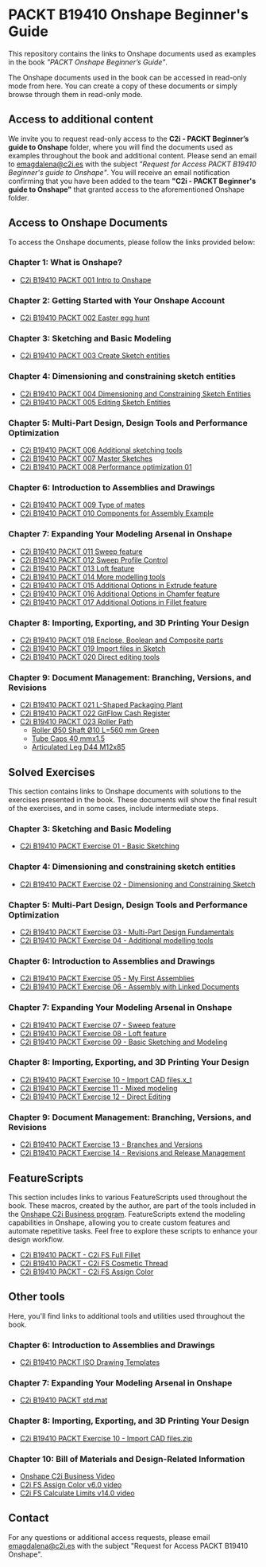 # PACKT B19410 Onshape Beginner's Guide
This repository contains the links to Onshape documents used as examples in the book *"PACKT Onshape Beginner’s Guide"*.

The Onshape documents used in the book can be accessed in read-only mode from here. 
You can create a copy of these documents or simply browse through them in read-only mode.

## Access to additional content

We invite you to request read-only access to the **C2i - PACKT Beginner’s guide to Onshape** folder, where you will find the documents used as examples throughout the book and additional content. Please send an email to [emagdalena@c2i.es](mailto:emagdalena@c2i.es) with the subject *"Request for Access PACKT B19410 Beginner's guide to Onshape"*. You will receive an email notification confirming that you have been added to the team **"C2i - PACKT Beginner's guide to Onshape"** that granted access to the aforementioned Onshape folder.

## Access to Onshape Documents
To access the Onshape documents, please follow the links provided below:

### Chapter 1: What is Onshape? 
- [C2i B19410 PACKT 001 Intro to Onshape](https://cad.onshape.com/documents/70fafb701fc98e70f16a83d9/w/b0e8cca38cab293b7619c973/e/cfdb58bd0430e1625e29e83b?renderMode=0&tangentEdgeStyle=1&uiState=668c3cb27e4db473d87926eb)

### Chapter 2: Getting Started with Your Onshape Account 
- [C2i B19410 PACKT 002 Easter egg hunt](https://cad.onshape.com/documents/78e074cd6c163df729d0d2eb/w/abe1bde1fea1b074bbfcb724/e/95e64f028778d580ba2a194d?renderMode=0&tangentEdgeStyle=1&uiState=668c40a20abe8011f8aa055a)

### Chapter 3: Sketching and Basic Modeling 
- [C2i B19410 PACKT 003 Create Sketch entities](https://cad.onshape.com/documents/a9c44768db0dc2d478897ae0/w/b8e927c41c8df98300706485/e/eb9aac9ec35549c884f0478f?renderMode=0&tangentEdgeStyle=1&uiState=668c52937973ef31805bf7c8)

### Chapter 4: Dimensioning and constraining sketch entities
- [C2i B19410 PACKT 004 Dimensioning and Constraining Sketch Entities](https://cad.onshape.com/documents/c36cff7c52660bc80a01e8c7/w/af18a1e2ad3abc35a16a3df3/e/c431c1b916cb111b1be3d9ab?renderMode=0&tangentEdgeStyle=1&uiState=668c61a641d5bd7556d168af)
- [C2i B19410 PACKT 005 Editing Sketch Entities](https://cad.onshape.com/documents/84f0330fb1103c1cf233e675/w/5bb87140e59bc5542134d352/e/91b4e2c5dc14270f645ef65b?renderMode=0&tangentEdgeStyle=1&uiState=668c62237ce3c40f92d01cab)

### Chapter 5: Multi-Part Design, Design Tools and Performance Optimization
- [C2i B19410 PACKT 006 Additional sketching tools](https://cad.onshape.com/documents/772738f2762c58996d203659/w/be627adb1ad4a20bc07df65c/e/01e8aef4b19d0c865b2db68c?renderMode=0&tangentEdgeStyle=1&uiState=668c6c75bc415a67c7f4e39e)
- [C2i B19410 PACKT 007 Master Sketches](https://cad.onshape.com/documents/37fc762832a6a647790d7a53/w/75716a8353f9d0ca3371c270/e/f70f2598143f1e412b85408c?renderMode=0&tangentEdgeStyle=1&uiState=668c6f35bc415a67c7f4e47a)
- [C2i B19410 PACKT 008 Performance optimization 01](https://cad.onshape.com/documents/b5c182399af1949e368b6cad/w/47f26d8c9b1598ddc927809c/e/a2557c2456a76543c00dec42?renderMode=0&tangentEdgeStyle=1&uiState=668c74aa41d5bd7556d16aa8)

### Chapter 6: Introduction to Assemblies and Drawings
- [C2i B19410 PACKT 009 Type of mates](https://cad.onshape.com/documents/263f55b652ec533c3dae0a02/w/ed4b2069941c7bd9d68bb5ac/e/aefffa90717cfdd74df04e65?renderMode=0&tangentEdgeStyle=1&uiState=66e899c3ef9b031962ebd88e)
- [C2i B19410 PACKT 010 Components for Assembly Example](https://cad.onshape.com/documents/783103a0179f4a9fe90d8598/w/cc4974aa4cac33111c8e5bcf/e/825666056eda44c7bc3d5d94?renderMode=0&tangentEdgeStyle=1&uiState=66e899e7d1c4fe4361652fe8)

### Chapter 7: Expanding Your Modeling Arsenal in Onshape
- [C2i B19410 PACKT 011 Sweep feature](https://cad.onshape.com/documents/634ad86b07053e73a547d9af/w/b388167baf9f0d11de7a2fd4/e/6fe11e368a6e41eba688f639?renderMode=0&uiState=66e5bb2c3473ba149bbd8868)
- [C2i B19410 PACKT 012 Sweep Profile Control](https://cad.onshape.com/documents/b4b9198ca4133e39748c3a64/w/f7576fc84fc891fcff92e783/e/b7c31917878df48ecc0ddf54?renderMode=0&uiState=66e5bb46bf9a446174776bf6)
- [C2i B19410 PACKT 013 Loft feature](https://cad.onshape.com/documents/2ea76ceec824ef9ea9c986d5/w/60c92123c21a3f1d9c8632ae/e/9c7d30ac95aabc8c6e1316c8?renderMode=0&uiState=66e5bb68169b905dadb962eb)
- [C2i B19410 PACKT 014 More modelling tools](https://cad.onshape.com/documents/93b470dd57283d7faf7d1ebe/w/38d5f31a117e7c55948c06ba/e/d9739354229c8596dfaad572?renderMode=0&uiState=66e5bba93473ba149bbd88ae)
- [C2i B19410 PACKT 015 Additional Options in Extrude feature](https://cad.onshape.com/documents/e6d2ad8e92932dde7019c1f9/w/6276ec3790393ff26ccb5534/e/8143b90aa02b9865389c2a09?renderMode=0&uiState=66e5bbf0169b905dadb9635e)
- [C2i B19410 PACKT 016 Additional Options in Chamfer feature](https://cad.onshape.com/documents/027054b81625c6bd99b60182/w/ea12cca547ad9df82fe34568/e/0bd6b78c3b37626f6d1c83c1?renderMode=0&uiState=66e5bc1fb6b5e64cab4a4db8)
- [C2i B19410 PACKT 017 Additional Options in Fillet feature](https://cad.onshape.com/documents/59b0667131fbceda16dde72e/w/789af3521759e558b4359952/e/086b83f53db9e26952f4d40e?renderMode=0&uiState=66e5bc51b6b5e64cab4a4f3e)

### Chapter 8: Importing, Exporting, and 3D Printing Your Design
- [C2i B19410 PACKT 018 Enclose, Boolean and Composite parts](https://cad.onshape.com/documents/83551a8c987c4e8f41ee663b/w/c2db8ffe1839390ca0b3ae62/e/53a54fff6ad57247be502b24?renderMode=0&uiState=66eb0141f90ab42a4ae1a075)
- [C2i B19410 PACKT 019 Import files in Sketch](https://cad.onshape.com/documents/26dc739b97d16e6f0f1a2152/w/8b74f9a9b50ae33e124eac48/e/2877a3649926a47c786d99aa?renderMode=0&uiState=66eb0686d1c4fe4361696d10)
- [C2i B19410 PACKT 020 Direct editing tools](https://cad.onshape.com/documents/61843d77f6f3f3baf58a53ed/w/fd34b5a7e9a50db0e1c1fb87/e/fc5337eceab82cd60074d3a5?renderMode=0&uiState=66eb0c098c7a962d2de69be5)

### Chapter 9: Document Management: Branching, Versions, and Revisions
- [C2i B19410 PACKT 021 L-Shaped Packaging Plant](https://cad.onshape.com/documents/a4faa3bae9154a9b515f8a35/w/d38e263021fc8d452fb0396f/e/edd0e0e1f47781a33964f3c1?renderMode=0&tangentEdgeStyle=1&uiState=66fbacd15956ae3baac5737f)
- [C2i B19410 PACKT 022 GitFlow Cash Register](https://cad.onshape.com/documents/d3099f6bbfa3a7d4668252da/w/8e316885d08f2a378fe8241a/e/5bfc13d581cf8b1fe5a197b4?renderMode=0&tangentEdgeStyle=1&uiState=66fbabe354fb0970a4a8501a)
- [C2i B19410 PACKT 023 Roller Path](https://cad.onshape.com/documents/118283072df54e3b6c378a91/w/2d596b9e3011ca72415dce09/e/d69a8591c6c4ebc967bb102b?renderMode=0&tangentEdgeStyle=1&uiState=66fbb491c5e88579a9035440)
  - [Roller Ø50 Shaft Ø10 L=560 mm Green](https://cad.onshape.com/documents/3299ac29e6e8ae16323fceaf/w/6d41e455db80c9bc836936f9/e/8333e000463a0ff42ed05a31?renderMode=0&tangentEdgeStyle=1&uiState=66fbb4f15956ae3baac58d4e)
  - [Tube Caps 40 mmx1.5](https://cad.onshape.com/documents/d7ebe0383e91d13d11591ae0/w/2ba9ddc6b0911a3cc4f68d81/e/75af1925f7a56b9475be8aab?renderMode=0&tangentEdgeStyle=1&uiState=66fbb50dc5e88579a9035497)
  - [Articulated Leg D44 M12x85](https://cad.onshape.com/documents/72dd60a519cca094717eab1f/w/9ec40225f3de76f23abb649d/e/622edfa5a7e5568eb8f1b966?renderMode=0&tangentEdgeStyle=1&uiState=66fbb4c1b4c49b52e4d7c8ce)

## Solved Exercises
This section contains links to Onshape documents with solutions to the exercises presented in the book.
These documents will show the final result of the exercises, and in some cases, include intermediate steps.

### Chapter 3: Sketching and Basic Modeling
- [C2i B19410 PACKT Exercise 01 - Basic Sketching](https://cad.onshape.com/documents/513f55cf350b2bc4cce86706/w/62d785e40a7f3980120094b5/e/dfe9d282e661fd03624f4685?renderMode=0&tangentEdgeStyle=1&uiState=668c514c7ce3c40f92d0068f)

### Chapter 4: Dimensioning and constraining sketch entities
- [C2i B19410 PACKT Exercise 02 - Dimensioning and Constraining Sketch](https://cad.onshape.com/documents/f27dfee9fe1c58cbabd4ce88/w/593ed09bed798fa415b71156/e/cf8514c32f888f0b72879c57?renderMode=0&tangentEdgeStyle=1&uiState=668c61cf7973ef31805bfbf5)

### Chapter 5: Multi-Part Design, Design Tools and Performance Optimization
- [C2i B19410 PACKT Exercise 03 - Multi-Part Design Fundamentals](https://cad.onshape.com/documents/aa0d671967d5af27fe825046/w/9c177b42ad8f215d5f70195a/e/86110d5b9433b7a08f9ad5fc?renderMode=0&tangentEdgeStyle=1&uiState=668c662941d5bd7556d169ee)
- [C2i B19410 PACKT Exercise 04 - Additional modelling tools](https://cad.onshape.com/documents/ce55a269b7655d198f43323f/w/80542218023627a9d9519e77/e/53001389ea66845d1db4bf1d?renderMode=0&tangentEdgeStyle=1&uiState=668c6c268220df137728663e)

### Chapter 6: Introduction to Assemblies and Drawings
- [C2i B19410 PACKT Exercise 05 - My First Assemblies](https://cad.onshape.com/documents/98543377f88e52baf8957430/w/84cd3a5e8df11a0e8b0655c5/e/68230d65e03c2f020f9ad260?renderMode=0&uiState=66e5b94fbf9a446174776aa0)
- [C2i B19410 PACKT Exercise 06 - Assembly with Linked Documents](https://cad.onshape.com/documents/1a7411dba799eae4296746d9/w/28f20d0def9312a1b0c5dcce/e/c15d467fe5636cde5d1d995a?renderMode=0&uiState=66e5b993093cfe2db8e2dad7)

### Chapter 7: Expanding Your Modeling Arsenal in Onshape
- [C2i B19410 PACKT Exercise 07 - Sweep feature](https://cad.onshape.com/documents/fdb2f2053403a521ba7c10cf/w/361491b60c87ead8cc2ade45/e/540f058d9aa0c10c33cb0119?renderMode=0&uiState=66e5bc9e3473ba149bbd8978)
- [C2i B19410 PACKT Exercise 08 - Loft feature](https://cad.onshape.com/documents/1a9ebd27e4df5a249aa65d4f/w/8fbd125063436329224ed509/e/1c6f369fc54966a962f06e59?renderMode=0&uiState=66e5bcc93473ba149bbd89b7)
- [C2i B19410 PACKT Exercise 09 - Basic Sketching and Modeling](https://cad.onshape.com/documents/7cceea4768e1d79b5754cfcd/w/2cf47c733b626e687cbeb91e/e/6f12b6f77e41f06646b3f27c?renderMode=0&uiState=66e5bd1fb6b5e64cab4a520b)

### Chapter 8: Importing, Exporting, and 3D Printing Your Design
- [C2i B19410 PACKT Exercise 10 - Import CAD files.x_t](https://cad.onshape.com/documents/7f916e5ef4913e90bf1022ab/w/893b2877e221421ad688abc5/e/4873c599eb24f8186ac54892?renderMode=0&uiState=66eb033d1d7bb04d3aa066ff)
- [C2i B19410 PACKT Exercise 11 - Mixed modeling](https://cad.onshape.com/documents/1ca73992ca8f743dc634cfe9/w/80d6876e746886ddd1b2b843/e/85aed2e05b220c3a9c63b9ca?renderMode=0&uiState=66eb03818c7a962d2de68a00)
- [C2i B19410 PACKT Exercise 12 - Direct Editing](https://cad.onshape.com/documents/4c302ef0b5a774209b7eb5e9/w/34911374c835e1b538307185/e/ab561a403e7ca14092d75373?renderMode=0&uiState=66eb03c8f90ab42a4ae1a1c3)

### Chapter 9: Document Management: Branching, Versions, and Revisions
- [C2i B19410 PACKT Exercise 13 - Branches and Versions](https://cad.onshape.com/documents/c3ebbfc3594dfff900f738d0/w/fd36eac3c149b9618cf408e3/e/656cca72f6de1d0f55f78c7c?renderMode=0&tangentEdgeStyle=1&uiState=66fbaaf1247ae31d513849ed)
- [C2i B19410 PACKT Exercise 14 - Revisions and Release Management](https://cad.onshape.com/documents/dfa12eb56cbeda0a63ddd117/w/8cbdab7c0c996170e7762de5/e/d2d026040902c1f56d394502?renderMode=0&tangentEdgeStyle=1&uiState=66fbb44ccdf688580a51e571)

## FeatureScripts
This section includes links to various FeatureScripts used throughout the book. These macros, created by the author, are part of the tools included in the [Onshape C2i Business program](https://www.c2i.es/en_GB/onshape-c2i-business).
FeatureScripts extend the modeling capabilities in Onshape, allowing you to create custom features and automate repetitive tasks. Feel free to explore these scripts to enhance your design workflow.
- [C2i B19410 PACKT - C2i FS Full Fillet](https://cad.onshape.com/documents/fa301370c47d688bbb46c5ba/w/15de101bb15601302a38188a/e/7775ddb5d1e1184bdb925ae5)
- [C2i B19410 PACKT - C2i FS Cosmetic Thread](https://cad.onshape.com/documents/b95584c1a212acc80169a0a5/w/bd2d872be4d450358c60272a/e/d0f875bf9d17e4e2d8e3a1d4)
- [C2i B19410 PACKT - C2i FS Assign Color](https://cad.onshape.com/documents/99475b5fb01d72798b735f3b/w/605107f0e5ce4908dddd7ab5/e/b8f15c00f6e87204a29de376)

## Other tools
Here, you'll find links to additional tools and utilities used throughout the book.

### Chapter 6: Introduction to Assemblies and Drawings
- [C2i B19410 PACKT ISO Drawing Templates](https://cad.onshape.com/documents/27ad53f1e19d337f096c66d4/w/723cb25d35df47b22612a78d/e/2ee5fc7b3df14400d72bf1e0)

### Chapter 7: Expanding Your Modeling Arsenal in Onshape
- [C2i B19410 PACKT std.mat](https://cad.onshape.com/documents/255c9cf05b9d067f561521ff/w/e2f87aac370800f1e251a02f/e/27eae525581ce693cf9ce56f)

### Chapter 8: Importing, Exporting, and 3D Printing Your Design
- [C2i B19410 PACKT Exercise 10 - Import CAD files.zip](https://github.com/PacktPublishing/Onshape-for-Beginners/raw/main/Tools/C2i%20B19410%20PACKT%20Exercise%2010.zip?raw=true)

### Chapter 10: Bill of Materials and Design-Related Information
- [Onshape C2i Business Video](https://youtu.be/3D9H2KV9tEk?si=l2IPRFYWgrc-fK5Y)
- [C2i FS Assign Color v6.0 video](https://youtu.be/XpQaxfvAsp4?si=xqykm5WhsxXU_p0s)
- [C2i FS Calculate Limits v14.0 video](https://youtu.be/zVgNZH4IrHk?si=gFgOQECZVU_TQiJn)

## Contact

For any questions or additional access requests, please email [emagdalena@c2i.es](mailto:emagdalena@c2i.es) with the subject "Request for Access PACKT B19410 Onshape".
